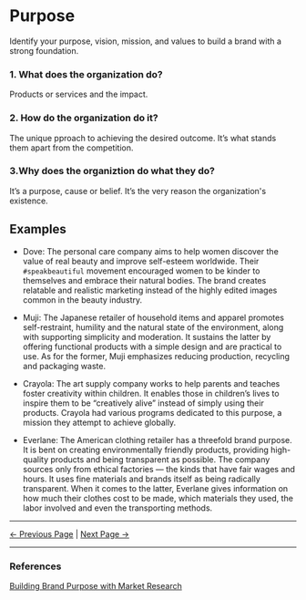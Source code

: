 ﻿# Purpose

Identify your purpose, vision, mission, and values to build a brand with a strong foundation.

### 1. What does the organization do?

Products or services and the impact.

### 2. How do the organization do it?

The unique pproach to achieving the desired outcome. It’s what stands them apart from the competition.

### 3.Why does the organiztion do what they do?

It’s a purpose, cause or belief. It’s the very reason the organization's existence.

## Examples

- Dove: The personal care company aims to help women discover the value of real beauty and improve self-esteem worldwide. Their `#speakbeautiful` movement encouraged women to be kinder to themselves and embrace their natural bodies. The brand creates relatable and realistic marketing instead of the highly edited images common in the beauty industry.

- Muji: The Japanese retailer of household items and apparel promotes self-restraint, humility and the natural state of the environment, along with supporting simplicity and moderation. It sustains the latter by offering functional products with a simple design and are practical to use. As for the former, Muji emphasizes reducing production, recycling and packaging waste.

- Crayola: The art supply company works to help parents and teaches foster creativity within children. It enables those in children’s lives to inspire them to be “creatively alive” instead of simply using their products. Crayola had various programs dedicated to this purpose, a mission they attempt to achieve globally.

- Everlane: The American clothing retailer has a threefold brand purpose. It is bent on creating environmentally friendly products, providing high-quality products and being transparent as possible. The company sources only from ethical factories — the kinds that have fair wages and hours. It uses fine materials and brands itself as being radically transparent. When it comes to the latter, Everlane gives information on how much their clothes cost to be made, which materials they used, the labor involved and even the transporting methods.

<hr/>

[<- Previous Page](./prerequisites.html)
|
[Next Page ->](./vision.html)

<hr/>

### References

[Building Brand Purpose with Market Research](https://resources.pollfish.com/market-research/building-brand-purpose-with-market-research/)
